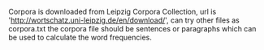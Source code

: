 Corpora is downloaded from Leipzig Corpora Collection, url is 'http://wortschatz.uni-leipzig.de/en/download/', can try other files as corpora.txt
the corpora file should be sentences or paragraphs which can be used to calculate the word frequencies.
